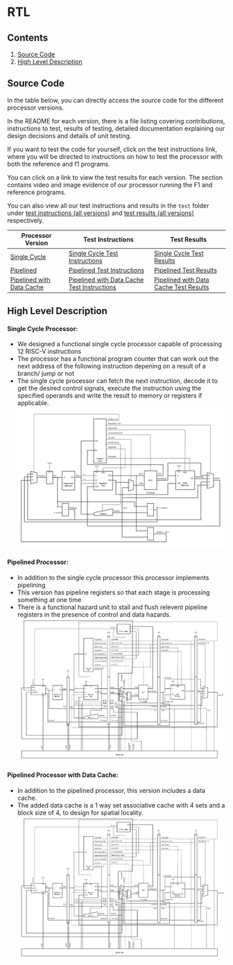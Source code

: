 # RTL
## Contents
1. [Source Code](#source-code)
2. [High Level Description](#high-level-description)

## Source Code
In the table below, you can directly access the source code for the different processor versions.

In the README for each version, there is a file listing covering contributions, instructions to test, results of testing, detailed documentation explaining our design decisions and details of unit testing.

If you want to test the code for yourself, click on the test instructions link, where you will be directed to instructions on how to test the processor with both the reference and f1 programs.

You can click on a link to view the test results for each version. The section contains video and image evidence of our processor running the F1 and reference programs. 

You can also view all our test instructions and results in the `test` folder under [test instructions (all versions)](https://github.com/Nimosteve88/Team-3-RISCV-RV32I_Processor_Project/tree/main/test#test-instructions-all-versions) and [test results (all versions)](https://github.com/Nimosteve88/Team-3-RISCV-RV32I_Processor_Project/tree/main/test#test-results-all-versions) respectively.   

| Processor Version         | Test Instructions | Test Results |
|---------------------------|--------------|----------------------|
| [Single Cycle](https://github.com/Nimosteve88/Team-3-RISCV-RV32I_Processor_Project/tree/main/rtl/single_cycle#readme)              | [Single Cycle Test Instructions](https://github.com/Nimosteve88/Team-3-RISCV-RV32I_Processor_Project/tree/main/rtl/single_cycle#testing-instructions)             |  [Single Cycle Test Results](https://github.com/Nimosteve88/Team-3-RISCV-RV32I_Processor_Project/tree/main/rtl/single_cycle#test-results)                    |
| [Pipelined](https://github.com/Nimosteve88/Team-3-RISCV-RV32I_Processor_Project/tree/main/rtl/pipelined#readme)                 | [Pipelined Test Instructions](https://github.com/Nimosteve88/Team-3-RISCV-RV32I_Processor_Project/blob/main/rtl/pipelined/README.md#testing-instructions)             |  [Pipelined Test Results](https://github.com/Nimosteve88/Team-3-RISCV-RV32I_Processor_Project/blob/main/rtl/pipelined/README.md#test-results)                    |
| [Pipelined with Data Cache](https://github.com/Nimosteve88/Team-3-RISCV-RV32I_Processor_Project/tree/main/rtl/cache#readme) |  [Pipelined with Data Cache Test Instructions](https://github.com/Nimosteve88/Team-3-RISCV-RV32I_Processor_Project/blob/main/rtl/cache/README.md#testing-instructions)            | [Pipelined with Data Cache Test Results](https://github.com/Nimosteve88/Team-3-RISCV-RV32I_Processor_Project/blob/main/rtl/cache/README.md#test-results)                     |

## High Level Description
#### Single Cycle Processor:
- We designed a functional single cycle processor capable of processing 12 RISC-V instructions
- The processor has a functional program counter that can work out the next address of the following instruction depening on a result of a branch/ jump or not
- The single cycle processor can fetch the next instruction, decode it to get the desired control signals, execute the instruction using the specified operands and write the result to memory or registers if applicable.  
![Alt text](../images/image.png)

#### Pipelined Processor:
- In addition to the single cycle processor this processor implements pipelining
- This version has pipeline registers so that each stage is processing something at one time
- There is a functional hazard unit to stall and flush relevent pipeline registers in the presence of control and data hazards. 
![Alt text](../images/image-1.png)

#### Pipelined Processor with Data Cache:
- In addition to the pipelined processor, this version includes a data cache.
- The added data cache is a 1 way set associative cache with 4 sets and a block size of 4, to design for spatial locality.  
![Alt text](../images/image-2.png)
